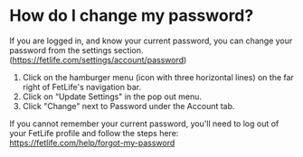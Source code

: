 # How do I change my password?

If you are logged in, and know your current password, you can change your password from the settings section. (https://fetlife.com/settings/account/password)

1. Click on the hamburger menu (icon with three horizontal lines) on the far right of FetLife's navigation bar.
2. Click on “Update Settings" in the pop out menu.
3. Click "Change" next to Password under the Account tab.

If you cannot remember your current password, you'll need to log out of your FetLife profile and follow the steps here:
https://fetlife.com/help/forgot-my-password
